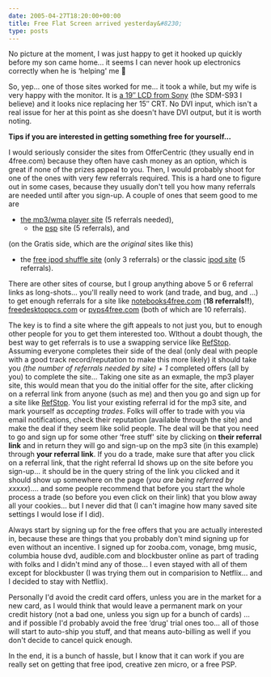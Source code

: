 ```yaml
---
date: 2005-04-27T18:20:00+00:00
title: Free Flat Screen arrived yesterday&#8230;
type: posts
---
```

No picture at the moment, I was just happy to get it hooked up quickly before my son came home... it seems I can never hook up electronics correctly when he is &#8216;helping' me 🙂

So, yep... one of those sites worked for me... it took a while, but my wife is very happy with the monitor. It is [a 19&#8243; LCD from Sony](http://www.amazon.com/exec/obidos/ASIN/B0000ANF0P/duncanmackenz-20?creative=327641&camp=14573&link_code=as1) (the SDM-S93 I believe) and it looks nice replacing her 15&#8243; CRT. No DVI input, which isn't a real issue for her at this point as she doesn't have DVI output, but it is worth noting.

**Tips if you are interested in getting something free for yourself...**

I would seriously consider the sites from OfferCentric (they usually end in 4free.com) because they often have cash money as an option, which is great if none of the prizes appeal to you. Then, I would probably shoot for one of the ones with very few referrals required. This is a hard one to figure out in some cases, because they usually don't tell you how many referrals are needed until after you sign-up. A couple of ones that seem good to me are

  * [the mp3/wma player site](http://www.mp3players4free.com/default.aspx?r=206786) (5 referrals needed),
      * the [psp](http://www.psps4free.com/default.aspx?r=315551) site (5 referrals), and

(on the Gratis side, which are the _original_ sites like this)

  * the [free ipod shuffle site](http://www.FreeiPodShuffle.com/?r=14790940) (only 3 referrals) or the classic [ipod site](http://www.freeiPods.com/?r=14756414) (5 referrals).

There are other sites of course, but I group anything above 5 or 6 referral links as long-shots... you'll really need to work (and trade, and bug, and ...) to get enough referrals for a site like [notebooks4free.com](http://www.notebooks4free.com/default.aspx?r=201171) (**18 referrals!!**), [freedesktoppcs.com](http://www.FreeDesktopPC.com/?r=15127916) or [pvps4free.com](http://www.pvps4free.com/default.aspx?r=160508) (both of which are 10 referrals).

The key is to find a site where the gift appeals to not just you, but to enough other people for you to get them interested too. WIthout a doubt though, the best way to get referrals is to use a swapping service like [RefStop](http://www.RefStop.com/register.htm?r=Duncanma). Assuming everyone completes their side of the deal (only deal with people with a good track record/reputation to make this more likely) it should take you _(the number of referrals needed by site) + 1_ completed offers (all by you) to complete the site... Taking one site as an exmaple, the mp3 player site, this would mean that you do the initial offer for the site, after clicking on a referral link from anyone (such as me) and then you go and sign up for a site like [RefStop](http://www.RefStop.com/register.htm?r=Duncanma). You list your existing referral id for the mp3 site, and mark yourself as _accepting trades_. Folks will offer to trade with you via email notifications, check their reputation (available through the site) and make the deal if they seem like solid people. The deal will be that you need to go and sign up for some other &#8216;free stuff' site by clicking on **their referral link** and in return they will go and sign-up on the mp3 site (in this example) through **your referral link**. If you do a trade, make sure that after you click on a referral link, that the right referral Id shows up on the site before you sign-up... it should be in the query string of the link you clicked and it should show up somewhere on the page (_you are being referred by xxxxx_).... and some people recommend that before you start the whole process a trade (so before you even click on their link) that you blow away all your cookies... but I never did that (I can't imagine how many saved site settings I would lose if I did).

Always start by signing up for the free offers that you are actually interested in, because these are things that you probably don't mind signing up for even without an incentive. I signed up for zooba.com, vonage, bmg music, columbia house dvd, audible.com and blockbuster online as part of trading with folks and I didn't mind any of those... I even stayed with all of them except for blockbuster (I was trying them out in comparision to Netflix... and I decided to stay with Netflix).

Personally I'd avoid the credit card offers, unless you are in the market for a new card, as I would think that would leave a permanent mark on your credit history (not a bad one, unless you sign up for a bunch of cards) ... and if possible I'd probably avoid the free &#8216;drug' trial ones too... all of those will start to auto-ship you stuff, and that means auto-billing as well if you don't decide to cancel quick enough.

In the end, it is a bunch of hassle, but I know that it can work if you are really set on getting that free ipod, creative zen micro, or a free PSP.
